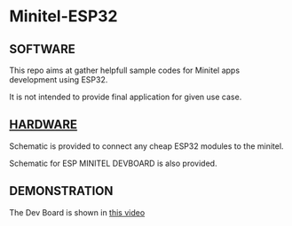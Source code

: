 # Minitel-ESP32

## SOFTWARE

This repo aims at gather helpfull sample codes for Minitel apps development using ESP32.

It is not intended to provide final application for given use case.

## [HARDWARE](hardware)

Schematic is provided to connect any cheap ESP32 modules to the minitel. 

Schematic for ESP MINITEL DEVBOARD is also provided.

## DEMONSTRATION

The Dev Board is shown in [this video](https://youtu.be/iOB85X8F1vI)



